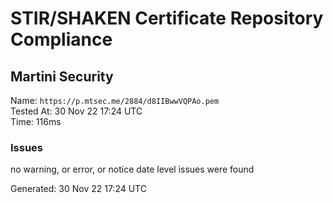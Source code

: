 # STIR/SHAKEN Certificate Repository Compliance

## Martini Security

Name: `https://p.mtsec.me/2884/d8IIBwwVQPAo.pem`\
Tested At: 30 Nov 22 17:24 UTC\
Time: 116ms

### Issues

no warning, or error, or notice date level issues were found

Generated: 30 Nov 22 17:24 UTC
